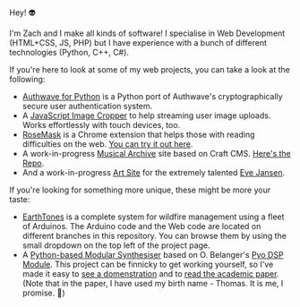 <!---

- 👋 Hi, I’m @Zach-Clare
- 👀 I’m interested in ...
- 🌱 I’m currently learning ...
- 💞️ I’m looking to collaborate on ...
- 📫 How to reach me ...


Zach-Clare/Zach-Clare is a ✨ special ✨ repository because its `README.md` (this file) appears on your GitHub profile.
You can click the Preview link to take a look at your changes.
--->

Hey! 👽 

I'm Zach and I make all kinds of software! I specialise in Web Development (HTML+CSS, JS, PHP) but I have experience with a bunch of different technologies (Python, C++, C#).

If you're here to look at some of my web projects, you can take a look at the following:
- [Authwave for Python](https://github.com/Authwave/python-client) is a Python port of Authwave's cryptographically secure user authentication system.
- A [JavaScript Image Cropper](https://github.com/Zach-Clare/js-image-cropper) to help streaming user image uploads. Works effortlessly with touch devices, too.
- [RoseMask](https://github.com/Zach-Clare/rosemask) is a Chrome extension that helps those with reading difficulties on the web. [You can try it out here](https://chrome.google.com/webstore/detail/rosemask/kijieflhjgpcjmnnoiiaimiffoaignjh).
- A work-in-progress [Musical Archive](https://musicalarchive.helixsoftware.uk) site based on Craft CMS. [Here's the Repo](https://github.com/Zach-Clare/musicalarchive).
- And a work-in-progress [Art Site](https://github.com/Zach-Clare/evejansenart) for the extremely talented [Eve Jansen](https://www.instagram.com/evejansenart/).

If you're looking for something more unique, these might be more your taste:
- [EarthTones](https://github.com/eliot-chill/earthtones) is a complete system for wildfire management using a fleet of Arduinos. The Arduino code and the Web code are located on different branches in this repository. You can browse them by using the small dropdown on the top left of the project page.
- A [Python-based Modular Synthesiser](https://github.com/Zach-Clare/uol_final_year) based on O. Belanger's [Pyo DSP Module](https://github.com/belangeo/pyo). This project can be finnicky to get working yourself, so I've made it easy to [see a domenstration](https://youtu.be/T2GpbmC3jq8) and to [read the academic paper](https://github.com/Zach-Clare/uol_final_year/blob/main/Project%20Report.pdf). (Note that in the paper, I have used my birth name - Thomas. It is me, I promise. 🙌)
